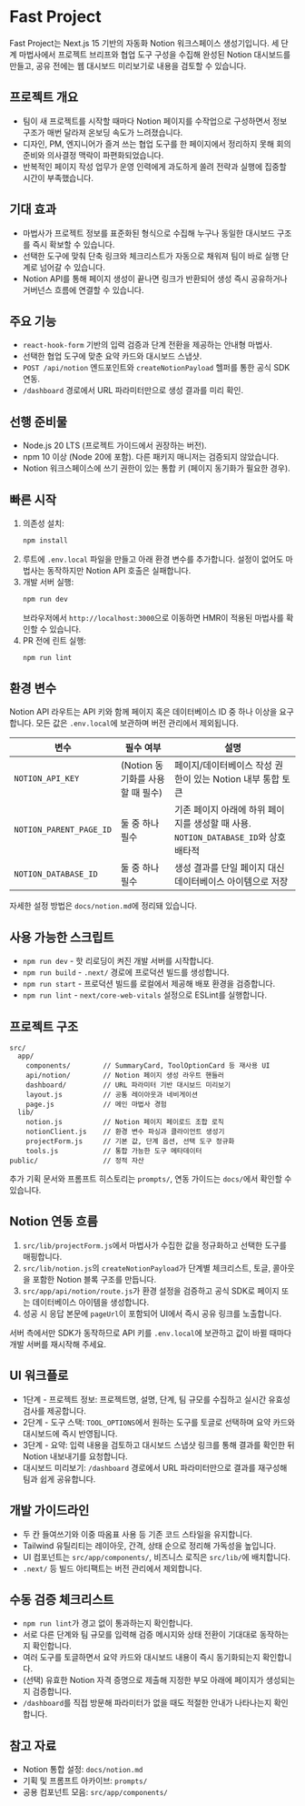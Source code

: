 # Fast Project

Fast Project는 Next.js 15 기반의 자동화 Notion 워크스페이스 생성기입니다. 세 단계 마법사에서 프로젝트 브리프와 협업 도구 구성을 수집해 완성된 Notion 대시보드를 만들고, 공유 전에는 웹 대시보드 미리보기로 내용을 검토할 수 있습니다.

## 프로젝트 개요
- 팀이 새 프로젝트를 시작할 때마다 Notion 페이지를 수작업으로 구성하면서 정보 구조가 매번 달라져 온보딩 속도가 느려졌습니다.
- 디자인, PM, 엔지니어가 즐겨 쓰는 협업 도구를 한 페이지에서 정리하지 못해 회의 준비와 의사결정 맥락이 파편화되었습니다.
- 반복적인 페이지 작성 업무가 운영 인력에게 과도하게 쏠려 전략과 실행에 집중할 시간이 부족했습니다.

## 기대 효과
- 마법사가 프로젝트 정보를 표준화된 형식으로 수집해 누구나 동일한 대시보드 구조를 즉시 확보할 수 있습니다.
- 선택한 도구에 맞춰 단축 링크와 체크리스트가 자동으로 채워져 팀이 바로 실행 단계로 넘어갈 수 있습니다.
- Notion API를 통해 페이지 생성이 끝나면 링크가 반환되어 생성 즉시 공유하거나 거버넌스 흐름에 연결할 수 있습니다.

## 주요 기능
- `react-hook-form` 기반의 입력 검증과 단계 전환을 제공하는 안내형 마법사.
- 선택한 협업 도구에 맞춘 요약 카드와 대시보드 스냅샷.
- `POST /api/notion` 엔드포인트와 `createNotionPayload` 헬퍼를 통한 공식 SDK 연동.
- `/dashboard` 경로에서 URL 파라미터만으로 생성 결과를 미리 확인.

## 선행 준비물
- Node.js 20 LTS (프로젝트 가이드에서 권장하는 버전).
- npm 10 이상 (Node 20에 포함). 다른 패키지 매니저는 검증되지 않았습니다.
- Notion 워크스페이스에 쓰기 권한이 있는 통합 키 (페이지 동기화가 필요한 경우).

## 빠른 시작
1. 의존성 설치:
   ```bash
   npm install
   ```
2. 루트에 `.env.local` 파일을 만들고 아래 환경 변수를 추가합니다. 설정이 없어도 마법사는 동작하지만 Notion API 호출은 실패합니다.
3. 개발 서버 실행:
   ```bash
   npm run dev
   ```
   브라우저에서 `http://localhost:3000`으로 이동하면 HMR이 적용된 마법사를 확인할 수 있습니다.
4. PR 전에 린트 실행:
   ```bash
   npm run lint
   ```

## 환경 변수
Notion API 라우트는 API 키와 함께 페이지 혹은 데이터베이스 ID 중 하나 이상을 요구합니다. 모든 값은 `.env.local`에 보관하며 버전 관리에서 제외됩니다.

| 변수 | 필수 여부 | 설명 |
| --- | --- | --- |
| `NOTION_API_KEY` | (Notion 동기화를 사용할 때 필수) | 페이지/데이터베이스 작성 권한이 있는 Notion 내부 통합 토큰 |
| `NOTION_PARENT_PAGE_ID` | 둘 중 하나 필수 | 기존 페이지 아래에 하위 페이지를 생성할 때 사용. `NOTION_DATABASE_ID`와 상호 배타적 |
| `NOTION_DATABASE_ID` | 둘 중 하나 필수 | 생성 결과를 단일 페이지 대신 데이터베이스 아이템으로 저장 |

자세한 설정 방법은 `docs/notion.md`에 정리돼 있습니다.

## 사용 가능한 스크립트
- `npm run dev` - 핫 리로딩이 켜진 개발 서버를 시작합니다.
- `npm run build` - `.next/` 경로에 프로덕션 빌드를 생성합니다.
- `npm run start` - 프로덕션 빌드를 로컬에서 제공해 배포 환경을 검증합니다.
- `npm run lint` - `next/core-web-vitals` 설정으로 ESLint를 실행합니다.

## 프로젝트 구조
```
src/
  app/
    components/        // SummaryCard, ToolOptionCard 등 재사용 UI
    api/notion/        // Notion 페이지 생성 라우트 핸들러
    dashboard/         // URL 파라미터 기반 대시보드 미리보기
    layout.js          // 공통 레이아웃과 네비게이션
    page.js            // 메인 마법사 경험
  lib/
    notion.js          // Notion 페이지 페이로드 조합 로직
    notionClient.js    // 환경 변수 파싱과 클라이언트 생성기
    projectForm.js     // 기본 값, 단계 옵션, 선택 도구 정규화
    tools.js           // 통합 가능한 도구 메타데이터
public/                // 정적 자산
```

추가 기획 문서와 프롬프트 히스토리는 `prompts/`, 연동 가이드는 `docs/`에서 확인할 수 있습니다.

## Notion 연동 흐름
1. `src/lib/projectForm.js`에서 마법사가 수집한 값을 정규화하고 선택한 도구를 매핑합니다.
2. `src/lib/notion.js`의 `createNotionPayload`가 단계별 체크리스트, 토글, 콜아웃을 포함한 Notion 블록 구조를 만듭니다.
3. `src/app/api/notion/route.js`가 환경 설정을 검증하고 공식 SDK로 페이지 또는 데이터베이스 아이템을 생성합니다.
4. 성공 시 응답 본문에 `pageUrl`이 포함되어 UI에서 즉시 공유 링크를 노출합니다.

서버 측에서만 SDK가 동작하므로 API 키를 `.env.local`에 보관하고 값이 바뀔 때마다 개발 서버를 재시작해 주세요.

## UI 워크플로
- 1단계 - 프로젝트 정보: 프로젝트명, 설명, 단계, 팀 규모를 수집하고 실시간 유효성 검사를 제공합니다.
- 2단계 - 도구 스택: `TOOL_OPTIONS`에서 원하는 도구를 토글로 선택하며 요약 카드와 대시보드에 즉시 반영됩니다.
- 3단계 - 요약: 입력 내용을 검토하고 대시보드 스냅샷 링크를 통해 결과를 확인한 뒤 Notion 내보내기를 요청합니다.
- 대시보드 미리보기: `/dashboard` 경로에서 URL 파라미터만으로 결과를 재구성해 팀과 쉽게 공유합니다.

## 개발 가이드라인
- 두 칸 들여쓰기와 이중 따옴표 사용 등 기존 코드 스타일을 유지합니다.
- Tailwind 유틸리티는 레이아웃, 간격, 상태 순으로 정리해 가독성을 높입니다.
- UI 컴포넌트는 `src/app/components/`, 비즈니스 로직은 `src/lib/`에 배치합니다.
- `.next/` 등 빌드 아티팩트는 버전 관리에서 제외합니다.

## 수동 검증 체크리스트
- `npm run lint`가 경고 없이 통과하는지 확인합니다.
- 서로 다른 단계와 팀 규모를 입력해 검증 메시지와 상태 전환이 기대대로 동작하는지 확인합니다.
- 여러 도구를 토글하면서 요약 카드와 대시보드 내용이 즉시 동기화되는지 확인합니다.
- (선택) 유효한 Notion 자격 증명으로 제출해 지정한 부모 아래에 페이지가 생성되는지 검증합니다.
- `/dashboard`를 직접 방문해 파라미터가 없을 때도 적절한 안내가 나타나는지 확인합니다.

## 참고 자료
- Notion 통합 설정: `docs/notion.md`
- 기획 및 프롬프트 아카이브: `prompts/`
- 공용 컴포넌트 모음: `src/app/components/`
